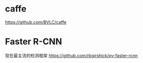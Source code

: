 caffe
====
https://github.com/BVLC/caffe


Faster R-CNN
====
现在最主流的检测框架
https://github.com/rbgirshick/py-faster-rcnn


